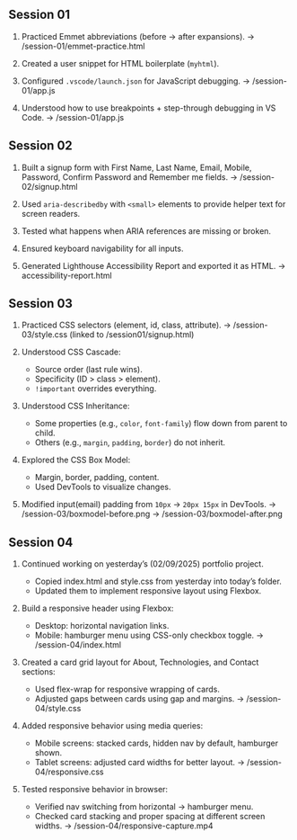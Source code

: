 ## Session 01 
1. Practiced Emmet abbreviations (before → after expansions).
-> /session-01/emmet-practice.html

2. Created a user snippet for HTML boilerplate (`myhtml`).

3. Configured `.vscode/launch.json` for JavaScript debugging.
-> /session-01/app.js

4. Understood how to use breakpoints + step-through debugging in VS Code.
-> /session-01/app.js


## Session 02
1. Built a signup form with First Name, Last Name, Email, Mobile, Password, Confirm Password and Remember me fields.
-> /session-02/signup.html

2. Used `aria-describedby` with `<small>` elements to provide helper text for screen readers.

3. Tested what happens when ARIA references are missing or broken.

4. Ensured keyboard navigability for all inputs.

5. Generated Lighthouse Accessibility Report and exported it as HTML.
-> accessibility-report.html


## Session 03
1. Practiced CSS selectors (element, id, class, attribute).
-> /session-03/style.css (linked to /session01/signup.html)

2. Understood CSS Cascade:
   - Source order (last rule wins).
   - Specificity (ID > class > element).
   - `!important` overrides everything.

3. Understood CSS Inheritance:
   - Some properties (e.g., `color`, `font-family`) flow down from parent to child.
   - Others (e.g., `margin`, `padding`, `border`) do not inherit.

4. Explored the CSS Box Model:
   - Margin, border, padding, content.
   - Used DevTools to visualize changes.

5. Modified input(email) padding from `10px` → `20px 15px` in DevTools.
-> /session-03/boxmodel-before.png
-> /session-03/boxmodel-after.png

## Session 04

1. Continued working on yesterday’s (02/09/2025) portfolio project.
    - Copied index.html and style.css from yesterday into today’s folder.
    - Updated them to implement responsive layout using Flexbox.

2. Build a responsive header using Flexbox:
    - Desktop: horizontal navigation links.
    - Mobile: hamburger menu using CSS-only checkbox toggle.
->  /session-04/index.html

3. Created a card grid layout for About, Technologies, and Contact sections:
    - Used flex-wrap for responsive wrapping of cards.
    - Adjusted gaps between cards using gap and margins.
->  /session-04/style.css

4. Added responsive behavior using media queries:
    - Mobile screens: stacked cards, hidden nav by default, hamburger shown.
    - Tablet screens: adjusted card widths for better layout.
->  /session-04/responsive.css

5. Tested responsive behavior in browser:
    - Verified nav switching from horizontal → hamburger menu.
    - Checked card stacking and proper spacing at different screen widths.
->  /session-04/responsive-capture.mp4